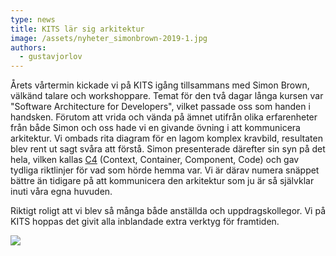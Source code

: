 ```yaml
---
type: news
title: KITS lär sig arkitektur
image: /assets/nyheter_simonbrown-2019-1.jpg
authors:
  - gustavjorlov
---
```


Årets vårtermin kickade vi på KITS igång tillsammans med Simon Brown, välkänd talare och workshoppare. Temat för den två dagar långa kursen var "Software Architecture for Developers", vilket passade oss som handen i handsken. Förutom att vrida och vända på ämnet utifrån olika erfarenheter från både Simon och oss hade vi en givande övning i att kommunicera arkitektur. Vi ombads rita diagram för en lagom komplex kravbild, resultaten blev rent ut sagt svåra att förstå. Simon presenterade därefter sin syn på det hela, vilken kallas [C4](https://c4model.com) (Context, Container, Component, Code) och gav tydliga riktlinjer för vad som hörde hemma var. Vi är därav numera snäppet bättre än tidigare på att kommunicera den arkitektur som ju är så självklar inuti våra egna huvuden.

Riktigt roligt att vi blev så många både anställda och uppdragskollegor. Vi på KITS hoppas det givit alla inblandade extra verktyg för framtiden.

![](/assets/nyheter_simonbrown-2019-1.jpg)
